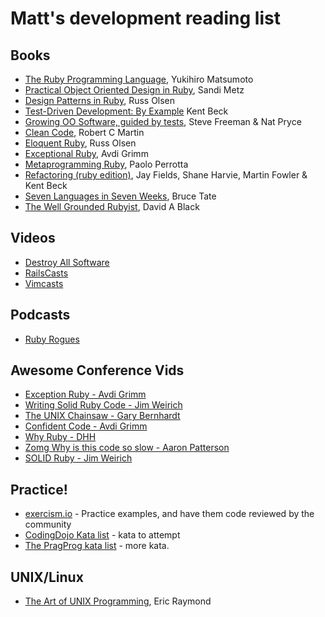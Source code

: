 # Matt's development reading list

## Books

  * [The Ruby Programming Language](http://shop.oreilly.com/product/9780596516178.do), Yukihiro Matsumoto
  * [Practical Object Oriented Design in Ruby](http://www.amazon.com/Practical-Object-Oriented-Design-Ruby-Addison-Wesley/dp/0321721330), Sandi Metz
  * [Design Patterns in Ruby](http://designpatternsinruby.com/), Russ Olsen
  * [Test-Driven Development: By Example](http://books.google.co.uk/books/about/Test_driven_development.html?id=O6FUu8c4HooC&redir_esc=y) Kent Beck
  * [Growing OO Software, guided by tests](http://www.amazon.co.uk/Growing-Object-Oriented-Software-Guided-Signature/dp/0321503627/ref=wl_it_dp_o_npd?ie=UTF8&coliid=I1R5VI03D7VG32&colid=2UJF3HBHGUHN5), Steve Freeman & Nat Pryce
  * [Clean Code](http://www.amazon.co.uk/Clean-Code-Handbook-Software-Craftsmanship/dp/0132350882), Robert C Martin
  * [Eloquent Ruby](http://eloquentruby.com/), Russ Olsen
  * [Exceptional Ruby](http://exceptionalruby.com/), Avdi Grimm
  * [Metaprogramming Ruby](http://pragprog.com/book/ppmetr/metaprogramming-ruby), Paolo Perrotta
  * [Refactoring (ruby edition)](http://martinfowler.com/books/refactoringRubyEd.html), Jay Fields, Shane Harvie, Martin Fowler & Kent Beck
  * [Seven Languages in Seven Weeks](http://www.amazon.co.uk/Seven-Languages-Weeks-Programming-Programmers/dp/193435659X/ref=wl_it_dp_o_npd?ie=UTF8&coliid=ITJXQVVJJ26KS&colid=2UJF3HBHGUHN5), Bruce Tate
  * [The Well Grounded Rubyist](http://www.manning.com/black3/), David A Black

## Videos
  * [Destroy All Software](https://www.destroyallsoftware.com/screencasts)
  * [RailsCasts](http://railscasts.com/)
  * [Vimcasts](http://vimcasts.org/)

## Podcasts
  * [Ruby Rogues](http://rubyrogues.com/)

## Awesome Conference Vids
  * [Exception Ruby - Avdi Grimm](http://confreaks.net/videos/658-rubyconf2011-exceptional-ruby)
  * [Writing Solid Ruby Code - Jim Weirich](http://confreaks.net/videos/656-rubyconf2011-writing-solid-ruby-code)
  * [The UNIX Chainsaw - Gary Bernhardt](http://confreaks.net/videos/615-cascadiaruby2011-the-unix-chainsaw)
  * [Confident Code - Avdi Grimm](http://confreaks.net/videos/614-cascadiaruby2011-confident-code)
  * [Why Ruby - DHH](http://confreaks.net/videos/431-rubyconf2010-keynote-why-ruby)
  * [Zomg Why is this code so slow - Aaron Patterson](http://confreaks.net/videos/427-rubyconf2010-zomg-why-is-this-code-so-slow)
  * [SOLID Ruby - Jim Weirich](http://confreaks.net/videos/185-rubyconf2009-solid-ruby)

## Practice!

  * [exercism.io](http://exercism.io) - Practice examples, and have them code reviewed by the community
  * [CodingDojo Kata list](http://codingdojo.org/cgi-bin/wiki.pl?KataCatalogue) - kata to attempt
  * [The PragProg kata list](http://codekata.pragprog.com/) - more kata.

## UNIX/Linux

  * [The Art of UNIX Programming](http://catb.org/~esr/writings/taoup/), Eric Raymond
